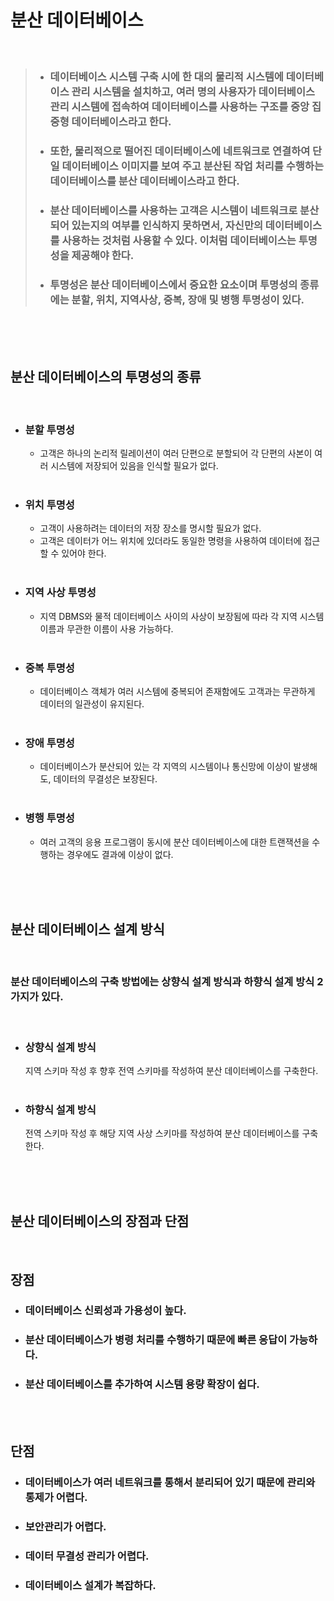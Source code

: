# **분산 데이터베이스**

<br>

> * ### 데이터베이스 시스템 구축 시에 한 대의 물리적 시스템에 데이터베이스 관리 시스템을 설치하고, 여러 명의 사용자가 데이터베이스 관리 시스템에 접속하여 데이터베이스를 사용하는 구조를 **중앙 집중형 데이터베이스**라고 한다.
> * ### 또한, 물리적으로 떨어진 데이터베이스에 네트워크로 연결하여 단일 데이터베이스 이미지를 보여 주고 분산된 작업 처리를 수행하는 데이터베이스를 분산 데이터베이스라고 한다.
> * ### 분산 데이터베이스를 사용하는 고객은 시스템이 네트워크로 분산되어 있는지의 여부를 인식하지 못하면서, 자신만의 데이터베이스를 사용하는 것처럼 사용할 수 있다. 이처럼 데이터베이스는 투명성을 제공해야 한다.
> * ### 투명성은 분산 데이터베이스에서 중요한 요소이며 투명성의 종류에는 분할, 위치, 지역사상, 중복, 장애 및 병행 투명성이 있다.

<br><br><br>

## **분산 데이터베이스의 투명성의 종류**

<br>

* ### 분할 투명성
  * 고객은 하나의 논리적 릴레이션이 여러 단편으로 분할되어 각 단편의 사본이 여러 시스템에 저장되어 있음을 인식할 필요가 없다.  
  <br>
* ### 위치 투명성
  * 고객이 사용하려는 데이터의 저장 장소를 명시할 필요가 없다.
  * 고객은 데이터가 어느 위치에 있더라도 동일한 명령을 사용하여 데이터에 접근할 수 있어야 한다.  
  <br>
* ### 지역 사상 투명성
  * 지역 DBMS와 물적 데이터베이스 사이의 사상이 보장됨에 따라 각 지역 시스템 이름과 무관한 이름이 사용 가능하다.  
  <br>
* ### 중복 투명성
  * 데이터베이스 객체가 여러 시스템에 중복되어 존재함에도 고객과는 무관하게 데이터의 일관성이 유지된다.  
  <br>
* ### 장애 투명성
  * 데이터베이스가 분산되어 있는 각 지역의 시스템이나 통신망에 이상이 발생해도, 데이터의 무결성은 보장된다.
  <br>
* ### 병행 투명성
  * 여러 고객의 응용 프로그램이 동시에 분산 데이터베이스에 대한 트랜잭션을 수행하는 경우에도 결과에 이상이 없다.  
  <br>

  <br><br>

## **분산 데이터베이스 설계 방식**
<br>

### 분산 데이터베이스의 구축 방법에는 상향식 설계 방식과 하향식 설계 방식 2가지가 있다.
<br>

* ### 상향식 설계 방식 
  지역 스키마 작성 후 향후 전역 스키마를 작성하여 분산 데이터베이스를 구축한다.  
  <br>

* ### 하향식 설계 방식
  전역 스키마 작성 후 해당 지역 사상 스키마를 작성하여 분산 데이터베이스를 구축한다.

<br><br><br>

## **분산 데이터베이스의 장점과 단점**
<br>

## 장점
* ### 데이터베이스 **신뢰성과 가용성**이 높다.
* ### 분산 데이터베이스가 병령 처리를 수행하기 때문에 **빠른 응답**이 가능하다.
* ### 분산 데이터베이스를 추가하여 **시스템 용량 확장**이 쉽다.

<br><br>

## 단점
* ### 데이터베이스가 여러 네트워크를 통해서 분리되어 있기 때문에 **관리와 통제가 어렵다.**
* ### 보안관리가 어렵다.
* ### **데이터 무결성 관리가 어렵다.**
* ### 데이터베이스 **설계가 복잡하다.**